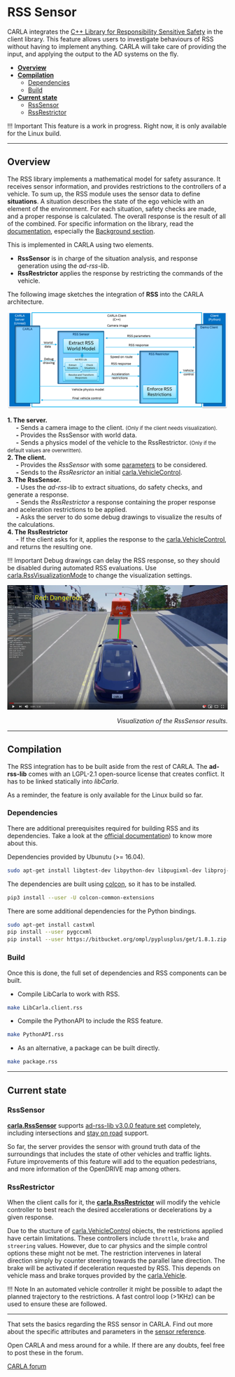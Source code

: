 # RSS Sensor

CARLA integrates the [C++ Library for Responsibility Sensitive Safety](https://github.com/intel/ad-rss-lib) in the client library. This feature allows users to investigate behaviours of RSS without having to implement anything. CARLA will take care of providing the input, and applying the output to the AD systems on the fly.  

* [__Overview__](#overview)  
* [__Compilation__](#compilation)  
	* [Dependencies](#dependencies)  
	* [Build](#build)  
* [__Current state__](#current-state)  
	* [RssSensor](#rsssensor)  
	* [RssRestrictor](#rssrestrictor)  

!!! Important
    This feature is a work in progress. Right now, it is only available for the Linux build.

---
## Overview

The RSS library implements a mathematical model for safety assurance. It receives sensor information, and provides restrictions to the controllers of a vehicle. To sum up, the RSS module uses the sensor data to define __situations__. A situation describes the state of the ego vehicle with an element of the environment. For each situation, safety checks are made, and a proper response is calculated. The overall response is the result of all of the combined. For specific information on the library, read the [documentation](https://intel.github.io/ad-rss-lib/), especially the [Background section](https://intel.github.io/ad-rss-lib/ad_rss/Overview/). 

This is implemented in CARLA using two elements.  

* __RssSensor__ is in charge of the situation analysis, and response generation using the _ad-rss-lib_.  
* __RssRestrictor__ applies the response by restricting the commands of the vehicle.  

The following image sketches the integration of **RSS** into the CARLA architecture.  

![Interate RSS into CARLA](img/rss_carla_integration_architecture.png)

__1. The server.__  
&nbsp;&nbsp;&nbsp;&nbsp;&nbsp;__-__ Sends a camera image to the client. <small>(Only if the client needs visualization).</small>  
&nbsp;&nbsp;&nbsp;&nbsp;&nbsp;__-__ Provides the RssSensor with world data.  
&nbsp;&nbsp;&nbsp;&nbsp;&nbsp;__-__ Sends a physics model of the vehicle to the RssRestrictor. <small>(Only if the default values are overwritten).</small>  
__2. The client.__  
&nbsp;&nbsp;&nbsp;&nbsp;&nbsp;__-__ Provides the _RssSensor_ with some [parameters](https://intel.github.io/ad-rss-lib/ad_rss/Appendix-ParameterDiscussion/) to be considered.  
&nbsp;&nbsp;&nbsp;&nbsp;&nbsp;__-__ Sends to the _RssResrictor_ an initial [carla.VehicleControl](python_api.md#carla.VehicleControl).  
__3. The RssSensor.__  
&nbsp;&nbsp;&nbsp;&nbsp;&nbsp;__-__ Uses the _ad-rss-lib_ to extract situations, do safety checks, and generate a response.  
&nbsp;&nbsp;&nbsp;&nbsp;&nbsp;__-__ Sends the _RssRestrictor_ a response containing the proper response and aceleration restrictions to be applied.  
&nbsp;&nbsp;&nbsp;&nbsp;&nbsp;__-__ Asks the server to do some debug drawings to visualize the results of the calculations.  
__4. The RssRestrictor__  
&nbsp;&nbsp;&nbsp;&nbsp;&nbsp;__-__ If the client asks for it, applies the response to the [carla.VehicleControl](python_api.md#carla.VehicleControl), and returns the resulting one.  

!!! Important
    Debug drawings can delay the RSS response, so they should be disabled during automated RSS evaluations. Use [carla.RssVisualizationMode](python_api.md#carla.RssVisualizationMode) to change the visualization settings.

[![RSS sensor in CARLA](img/rss_carla_integration.png)](https://www.youtube.com/watch?v=UxKPXPT2T8Q)
<div style="text-align: right"><i>Visualization of the RssSensor results.</i></div>

---
## Compilation

The RSS integration has to be built aside from the rest of CARLA. The __ad-rss-lib__ comes with an LGPL-2.1 open-source license that creates conflict. It has to be linked statically into _libCarla_.  

As a reminder, the feature is only available for the Linux build so far.  

### Dependencies

There are additional prerequisites required for building RSS and its dependencies. Take a look at the [official documentation](https://intel.github.io/ad-rss-lib/BUILDING)) to know more about this.

Dependencies provided by Ubunutu (>= 16.04).  
```sh
sudo apt-get install libgtest-dev libpython-dev libpugixml-dev libproj-dev libtbb-dev
```

The dependencies are built using [colcon](https://colcon.readthedocs.io/en/released/user/installation.html), so it has to be installed.  
```sh
pip3 install --user -U colcon-common-extensions
```

There are some additional dependencies for the Python bindings.
```sh
sudo apt-get install castxml
pip install --user pygccxml
pip install --user https://bitbucket.org/ompl/pyplusplus/get/1.8.1.zip
```

### Build

Once this is done, the full set of dependencies and RSS components can be built.

* Compile LibCarla to work with RSS.  

```sh
make LibCarla.client.rss
```

* Compile the PythonAPI to include the RSS feature. 

```sh
make PythonAPI.rss
```

* As an alternative, a package can be built directly.  
```sh
make package.rss
```

---
## Current state

### RssSensor

[__carla.RssSensor__](python_api.md#carla.RssSensor) supports [ad-rss-lib v3.0.0 feature set](https://intel.github.io/ad-rss-lib/RELEASE_NOTES_AND_DISCLAIMERS) completely, including intersections and [stay on road](https://intel.github.io/ad-rss-lib/ad_rss_map_integration/HandleRoadBoundaries/) support.

So far, the server provides the sensor with ground truth data of the surroundings that includes the state of other vehicles and traffic lights. Future improvements of this feature will add to the equation pedestrians, and more information of the OpenDRIVE map among others.  

### RssRestrictor

When the client calls for it, the [__carla.RssRestrictor__](python_api.md#carla.RssRestrictor) will modify the vehicle controller to best reach the desired accelerations or decelerations by a given response.  

Due to the stucture of [carla.VehicleControl](python_api.md#carla.VehicleControl) objects, the restrictions applied have certain limitations. These controllers include `throttle`, `brake` and `streering` values. However, due to car physics and the simple control options these might not be met. The restriction intervenes in lateral direction simply by counter steering towards the parallel lane direction. The brake will be activated if deceleration requested by RSS. This depends on vehicle mass and brake torques provided by the [carla.Vehicle](python_api.md#carla.Vehicle).

!!! Note
    In an automated vehicle controller it might be possible to adapt the planned trajectory to the restrictions. A fast control loop (>1KHz) can be used to ensure these are followed.

---

That sets the basics regarding the RSS sensor in CARLA. Find out more about the specific attributes and parameters in the [sensor reference](ref_sensors.md#rss-sensor). 


Open CARLA and mess around for a while. If there are any doubts, feel free to post these in the forum. 

<div class="build-buttons">
<p>
<a href="https://forum.carla.org/" target="_blank" class="btn btn-neutral" title="Go to the CARLA forum">
CARLA forum</a>
</p>
</div>
